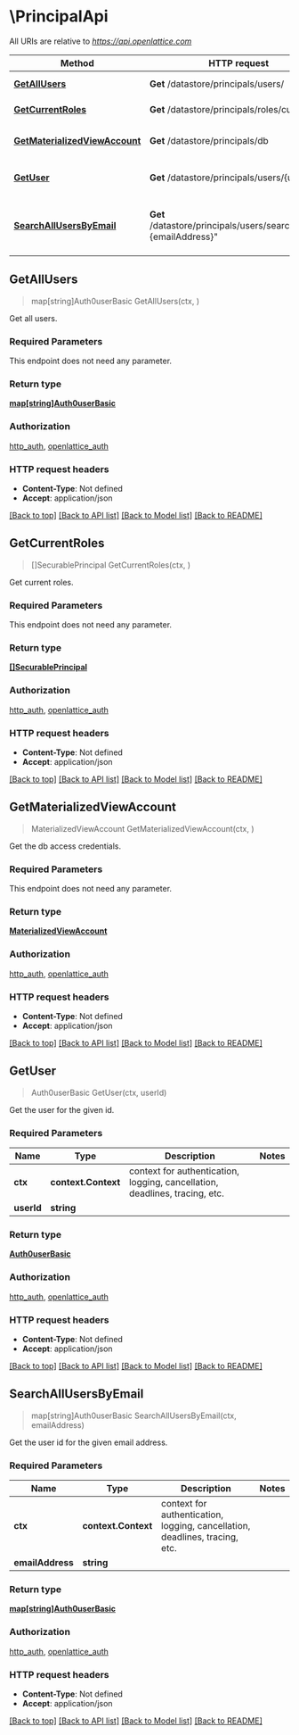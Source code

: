 # \PrincipalApi

All URIs are relative to *https://api.openlattice.com*

Method | HTTP request | Description
------------- | ------------- | -------------
[**GetAllUsers**](PrincipalApi.md#GetAllUsers) | **Get** /datastore/principals/users/ | Get all users.
[**GetCurrentRoles**](PrincipalApi.md#GetCurrentRoles) | **Get** /datastore/principals/roles/current/ | Get current roles.
[**GetMaterializedViewAccount**](PrincipalApi.md#GetMaterializedViewAccount) | **Get** /datastore/principals/db | Get the db access credentials.
[**GetUser**](PrincipalApi.md#GetUser) | **Get** /datastore/principals/users/{userId} | Get the user for the given id.
[**SearchAllUsersByEmail**](PrincipalApi.md#SearchAllUsersByEmail) | **Get** /datastore/principals/users/search/email/&quot;{emailAddress}&quot; | Get the user id for the given email address.



## GetAllUsers

> map[string]Auth0userBasic GetAllUsers(ctx, )

Get all users.

### Required Parameters

This endpoint does not need any parameter.

### Return type

[**map[string]Auth0userBasic**](Auth0userBasic.md)

### Authorization

[http_auth](../README.md#http_auth), [openlattice_auth](../README.md#openlattice_auth)

### HTTP request headers

- **Content-Type**: Not defined
- **Accept**: application/json

[[Back to top]](#) [[Back to API list]](../README.md#documentation-for-api-endpoints)
[[Back to Model list]](../README.md#documentation-for-models)
[[Back to README]](../README.md)


## GetCurrentRoles

> []SecurablePrincipal GetCurrentRoles(ctx, )

Get current roles.

### Required Parameters

This endpoint does not need any parameter.

### Return type

[**[]SecurablePrincipal**](SecurablePrincipal.md)

### Authorization

[http_auth](../README.md#http_auth), [openlattice_auth](../README.md#openlattice_auth)

### HTTP request headers

- **Content-Type**: Not defined
- **Accept**: application/json

[[Back to top]](#) [[Back to API list]](../README.md#documentation-for-api-endpoints)
[[Back to Model list]](../README.md#documentation-for-models)
[[Back to README]](../README.md)


## GetMaterializedViewAccount

> MaterializedViewAccount GetMaterializedViewAccount(ctx, )

Get the db access credentials.

### Required Parameters

This endpoint does not need any parameter.

### Return type

[**MaterializedViewAccount**](MaterializedViewAccount.md)

### Authorization

[http_auth](../README.md#http_auth), [openlattice_auth](../README.md#openlattice_auth)

### HTTP request headers

- **Content-Type**: Not defined
- **Accept**: application/json

[[Back to top]](#) [[Back to API list]](../README.md#documentation-for-api-endpoints)
[[Back to Model list]](../README.md#documentation-for-models)
[[Back to README]](../README.md)


## GetUser

> Auth0userBasic GetUser(ctx, userId)

Get the user for the given id.

### Required Parameters


Name | Type | Description  | Notes
------------- | ------------- | ------------- | -------------
**ctx** | **context.Context** | context for authentication, logging, cancellation, deadlines, tracing, etc.
**userId** | **string**|  | 

### Return type

[**Auth0userBasic**](Auth0userBasic.md)

### Authorization

[http_auth](../README.md#http_auth), [openlattice_auth](../README.md#openlattice_auth)

### HTTP request headers

- **Content-Type**: Not defined
- **Accept**: application/json

[[Back to top]](#) [[Back to API list]](../README.md#documentation-for-api-endpoints)
[[Back to Model list]](../README.md#documentation-for-models)
[[Back to README]](../README.md)


## SearchAllUsersByEmail

> map[string]Auth0userBasic SearchAllUsersByEmail(ctx, emailAddress)

Get the user id for the given email address.

### Required Parameters


Name | Type | Description  | Notes
------------- | ------------- | ------------- | -------------
**ctx** | **context.Context** | context for authentication, logging, cancellation, deadlines, tracing, etc.
**emailAddress** | **string**|  | 

### Return type

[**map[string]Auth0userBasic**](Auth0userBasic.md)

### Authorization

[http_auth](../README.md#http_auth), [openlattice_auth](../README.md#openlattice_auth)

### HTTP request headers

- **Content-Type**: Not defined
- **Accept**: application/json

[[Back to top]](#) [[Back to API list]](../README.md#documentation-for-api-endpoints)
[[Back to Model list]](../README.md#documentation-for-models)
[[Back to README]](../README.md)

